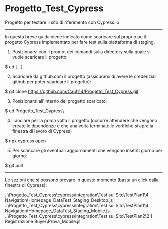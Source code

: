 # Progetto_Test_Cypress
Progetto per testare il sito di riferimento con Cypress.io

--------------------------------------------------------------------------------------------------------------------------------------

In questa breve guida viene indicato come scaricare sul proprio pc il progetto Cypress implementato per fare test sulla piattaforma di staging.

1. Posizionarsi con il prompt dei comandi sulla directory sulla quale si vuole scaricare il progetto:

$ cd [...]


2. Scaricare da github.com il progetto (assicurarsi di avere le credenziali github per poter scaricare il progetto):

$ git clone https://github.com/Caul114/Progetto_Test_Cypress.git


3. Posizionarsi all'interno del progetto scaricato:

$ cd Progetto_Test_Cypress\


4. Lanciare per la prima volta il progetto (occorre attendere che vengano create le dipendenze e che una volta terminate le verifiche si apra la finestra di lavoro di Cypress)

$ npx cypress open


5. Per scaricare gli eventuali aggiornamenti che vengono inseriti giorno per giorno:

$ git pull


-------------------------------------------------------------------------------------------------

Le sezioni che si possono provare in questo momento (basta un click dalla finestra di Cypress):

..\Progetto_Test_Cypress\cypress\integration\Test sul Sito\TestPlan1\4. Navigation\Homepage_DataTest_Staging_Desktop.js
..\Progetto_Test_Cypress\cypress\integration\Test sul Sito\TestPlan1\4. Navigation\Homepage_DataTest_Staging_Mobile.js
..\Progetto_Test_Cypress\cypress\integration\Test sul Sito\TestPlan2\2.1 Registrazione Buyer\Prova_Mobile.js
